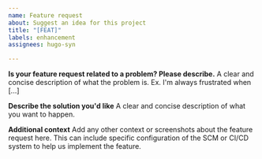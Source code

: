 ```yaml
---
name: Feature request
about: Suggest an idea for this project
title: "[FEAT]"
labels: enhancement
assignees: hugo-syn

---
```


**Is your feature request related to a problem? Please describe.**
A clear and concise description of what the problem is. Ex. I'm always frustrated when [...]

**Describe the solution you'd like**
A clear and concise description of what you want to happen.

**Additional context**
Add any other context or screenshots about the feature request here. This can include specific configuration of the SCM or CI/CD system to help us implement the feature.
